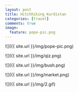 ```yaml
---
layout: post
title: Hitchhiking Kurdistan
categories: [travel]
comments: true
image:
  feature: pope-pic.png
---
```

<!--more-->

![]({{ site.url }}/img/pope-pic.png)

![]({{ site.url }}/img/qiz.png)

![]({{ site.url }}/img/bush.png)

![]({{ site.url }}/img/market.png)

![]({{ site.url }}/img/2.gif)


